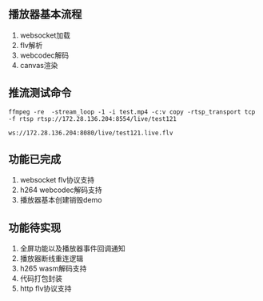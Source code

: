 ## 播放器基本流程

1. websocket加载
2. flv解析
3. webcodec解码
4. canvas渲染

## 推流测试命令

`ffmpeg -re  -stream_loop -1 -i test.mp4 -c:v copy -rtsp_transport tcp  -f rtsp rtsp://172.28.136.204:8554/live/test121`

`ws://172.28.136.204:8080/live/test121.live.flv`

## 功能已完成
1. websocket flv协议支持
2. h264 webcodec解码支持
3. 播放器基本创建销毁demo

## 功能待实现
1. 全屏功能以及播放器事件回调通知
2. 播放器断线重连逻辑
3. h265 wasm解码支持 
4. 代码打包封装
5. http flv协议支持

